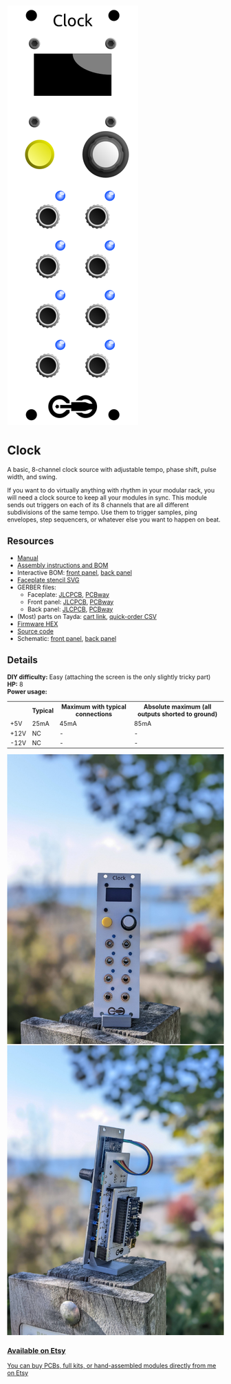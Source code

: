 <div class="fm-readme-container">
<div class="fm-row">

<img class="fm-readme-module-image" src="docs/images/clock_faceplate_display.svg" />

<div class="fm-readme-text">

<h1>Clock</h1>

<p>A basic, 8-channel clock source with adjustable tempo, phase shift, pulse width, and swing.</p>

<p>If you want to do virtually anything with rhythm in your modular rack, you will need a clock source to keep all your modules in sync. This module sends out triggers on each of its 8 channels that are all different subdivisions of the same tempo. Use them to trigger samples, ping envelopes, step sequencers, or whatever else you want to happen on beat.</p>

<h2>Resources</h2>

<ul>
  <li><a href="https://quinnfreedman.github.io/fm-artifacts/Clock/clock_manual.pdf">Manual</a></li>
  <li><a href="https://quinnfreedman.github.io/modular/modules/Clock/docs/assembly_instructions">Assembly instructions and BOM</a></li>
  <li>Interactive BOM: <a href="https://quinnfreedman.github.io/fm-artifacts/Clock/clock_front_pcb_interactive_bom.html">front panel</a>, <a href="https://quinnfreedman.github.io/fm-artifacts/Clock/clock_back_pcb_interactive_bom.html">back panel</a></li>
  <li><a href="https://quinnfreedman.github.io/fm-artifacts/Clock/clock_faceplate.svg">Faceplate stencil SVG</a></li>
  <li>GERBER files:
    <ul>
      <li>Faceplate: <a href="https://quinnfreedman.github.io/fm-artifacts/Clock/clock_faceplate_jlcpcb.zip">JLCPCB</a>, <a href="https://quinnfreedman.github.io/fm-artifacts/Clock/clock_faceplate_pcbway.zip">PCBway</a></li>
      <li>Front panel: <a href="https://quinnfreedman.github.io/fm-artifacts/Clock/clock_front_jlcpcb.zip">JLCPCB</a>, <a href="https://quinnfreedman.github.io/fm-artifacts/Clock/clock_front_pcbway.zip">PCBway</a></li>
      <li>Back panel: <a href="https://quinnfreedman.github.io/fm-artifacts/Clock/clock_back_jlcpcb.zip">JLCPCB</a>, <a href="https://quinnfreedman.github.io/fm-artifacts/Clock/clock_back_pcbway.zip">PCBway</a></li>
    </ul>
  </li>
  <li>(Most) parts on Tayda: <a href="https://www.taydaelectronics.com/savecartpro/index/savenewquote/qid/82040858402">cart link</a>, <a href="https://freemodular.org/modules/Clock/fm_clock_tayda_bom.csv">quick-order CSV</a></li>
  <li><a href="https://quinnfreedman.github.io/fm-artifacts/Clock/fm-clock.hex">Firmware HEX</a></li>
  <li><a href="https://github.com/QuinnFreedman/modular/tree/main/modules/Clock">Source code</a></li>
  <li>Schematic: <a href="https://quinnfreedman.github.io/fm-artifacts/Clock/clock_front_schematic.pdf">front panel</a>, <a href="https://quinnfreedman.github.io/fm-artifacts/Clock/clock_back_schematic.pdf">back panel</a></li>
</ul>

</div>
</div>

<h2>Details</h2>

<b>DIY difficulty:</b> Easy (attaching the screen is the only slightly tricky part)<br>
<b>HP:</b> 8<br>
<b>Power usage:</b>
<table class="fm-current-table">
  <tr>
    <th></th>
    <th>Typical</th>
    <th>Maximum with typical connections</th>
    <th>Absolute maximum (all outputs shorted to ground)</th>
  </tr>
  <tr>
    <td>+5V</td>
    <td>25mA</td>
    <td>45mA</td>
    <td>85mA</td>
  </tr>
  <tr>
    <td>+12V</td>
    <td>NC</td>
    <td>-</td>
    <td>-</td>
  </tr>
  <tr>
    <td>-12V</td>
    <td>NC</td>
    <td>-</td>
    <td>-</td>
  </tr>
</table>

<a class="fm-etsy-link" href="https://www.etsy.com/listing/1802835077">
  <img src="docs/images/00-clock-front.jpg" /><img src="docs/images/01-clock-back.jpg" />
  <h3>Available on Etsy</h3>
  <p>You can buy PCBs, full kits, or hand-assembled modules directly from me on Etsy</p>
</a>

</div>
